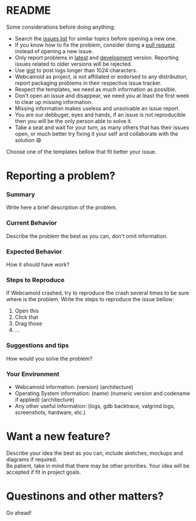 # README

Some considerations before doing anything:

* Search the [issues list](https://github.com/webcamoid/webcamoid/issues) for similar topics before opening a new one.
* If you know how to fix the problem, consider doing a [pull request](https://github.com/webcamoid/webcamoid/pulls) instead of opening a new issue.
* Only report problems in [latest](https://github.com/webcamoid/webcamoid/releases) and [development](https://github.com/webcamoid/webcamoid/) version. Reporting issues related to older versions will be rejected.
* Use [gist](https://gist.github.com/) to post logs longer than 1024 characters.
* Webcamoid as project, is not affiliated or endorsed to any distribution, report packaging problems in their respective issue tracker.
* Respect the templates, we need as much information as possible.
* Don't open an issue and disappear, we need you at least the first week to clear up missing information.
* Missing information makes useless and unsolvable an issue report.
* You are our debbuger, eyes and hands, if an issue is not reproducible then you will be the only person able to solve it.
* Take a seat and wait for your turn, as many others that has their issues open, or much better try fixing it your self and collaborate with the solution :smile:

Choose one of the templates bellow that fit better your issue.

# Reporting a problem?

### Summary

Write here a brief description of the problem.

### Current Behavior

Describe the problem the best as you can, don't omit information.

### Expected Behavior

How it should have work?

### Steps to Reproduce

If Webcamoid crashed, try to reproduce the crash several times to be sure where is the problem. Write the steps to reproduce the issue bellow:

1.  Open this
2.  Click that
3.  Drag those
4.  ...

### Suggestions and tips

How would you solve the problem?

### Your Environment

* Webcamoid information: (version) (architecture)
* Operating System information: (name) (numeric version and codename if applied) (architecture)
* Any other useful information: (logs, gdb backtrace, valgrind logs, screenshots, hardware, etc.)

# Want a new feature?

Describe your idea the best as you can, include sketches, mockups and diagrams if required.  
Be patient, take in mind that there may be other priorities. Your idea will be accepted if fit in project goals.

# Questinons and other matters?

Go ahead!
